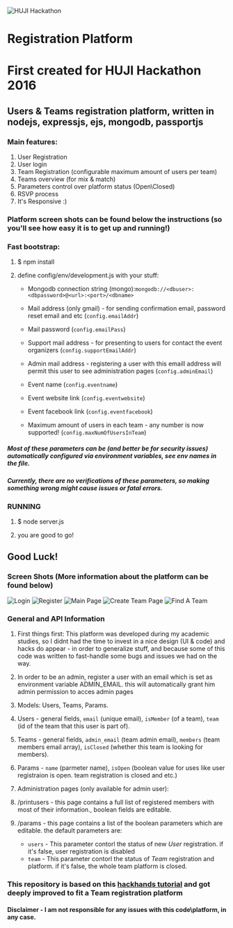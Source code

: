 ![HUJI Hackathon](https://github.com/odedva/RegistrationPlatform/blob/master/public/assets/img/mini-logo.png "HUJI Hackathon")

# Registration Platform

# First created for HUJI Hackathon 2016

## Users &amp; Teams registration platform, written in nodejs, expressjs, ejs, mongodb, passportjs

### Main features:
1. User Registration
2. User login
3. Team Registration (configurable maximum amount of users per team)
4. Teams overview (for mix & match)
5. Parameters control over platform status (Open\Closed)
6. RSVP process
7. It's Responsive :)

### Platform screen shots can be found below the instructions (so you'll see how easy it is to get up and running!)

### Fast bootstrap:

1.  $ npm install

2. define config/env/development.js with your stuff:

   * Mongodb connection string (mongo):```mongodb://<dbuser>:<dbpassword>@<url>:<port>/<dbname>```
  
   * Mail address (only gmail) - for sending confirmation email, password reset email and etc (`config.emailAddr`)
  
   * Mail password (`config.emailPass`)
  
   * Support mail address - for presenting to users for contact the event organizers (`config.supportEmailAddr`)

   * Admin mail address - registering a user with this emaill address will permit this user to see administration pages (`config.adminEmail`)
  
   * Event name (`config.eventname`)
  
   * Event website link (`config.eventwebsite`)
  
   * Event facebook link (`config.eventfacebook`)
  
   * Maximum amount of users in each team - any number is now supported! (`config.maxNumOfUsersInTeam`)

##### Most of these parameters can be (and better be for security issues) automatically configured via environment variables, see env names in the file.
  
##### Currently, there are no verifications of these parameters, so making something wrong might cause issues or fatal errors.

### RUNNING

1. $ node server.js

2. you are good to go!

## Good Luck!

### Screen Shots (More information about the platform can be found below)
![Login](https://github.com/odedva/RegistrationPlatform/blob/master/public/assets/img/screenshots/login.png "Login Page")
![Register](https://github.com/odedva/RegistrationPlatform/blob/master/public/assets/img/screenshots/register.png "Register Page")
![Main Page](https://github.com/odedva/RegistrationPlatform/blob/master/public/assets/img/screenshots/main.png "Main Page")
![Create Team Page](https://github.com/odedva/RegistrationPlatform/blob/master/public/assets/img/screenshots/create.png "Create Team Page")
![Find A Team](https://github.com/odedva/RegistrationPlatform/blob/master/public/assets/img/screenshots/mingle.png "Find A Team Page")


### General and API Information
1. First things first: This platform was developed during my academic studies, so I didnt had the time to invest in a nice design (UI & code) and hacks do appear - in order to generalize stuff, and because some of this code was written to fast-handle some bugs and issues we had on the way.

2. In order to be an admin, register a user with an email which is set as environment variable ADMIN_EMAIL. this will automatically grant him admin permission to acces admin pages

3. Models: Users, Teams, Params. 

 1. Users - general fields, `email` (unique email), `isMember` (of a team), `team` (id of the team that this user is part of).
 2. Teams - general fields, `admin_email` (team admin email), `members` (team members email array), `isClosed` (whether this team is looking for members).
 3. Params - `name` (parmeter name), `isOpen` (boolean value for uses like user registraion is open. team registration is closed and etc.)
 
3. Administration pages (only available for admin user):
 1. /printusers - this page contains a full list of registered members with most of their information., boolean fields are editable.
 2. /params - this page contains a list of the boolean parameters which are editable. the default parameters are:
    *  `users` - This parameter contorl the status of new *User* registration. if it's false, user registration is disabled
    *  `team` - This parameter contorl the status of *Team* registration and platform. if it's false, the whole team platform is closed.

### This repository is based on this [hackhands tutorial](https://hackhands.com/how-to-get-started-on-the-mean-stack/) and got deeply improved to fit a Team registration platform

#### Disclaimer - I am not responsible for any issues with this code\platform, in any case.

